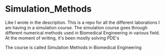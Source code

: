 # Simulation_Methods

Like I wrote in the description. This is a repo for all the different laborations I am having in a simulation course. The simulation course goes through different numerical methods used in Biomedical Engineering in various field. At the moment of writing, it's been mostly solving PDE's

The course is called Simulation Methods in Biomedical Engineering
